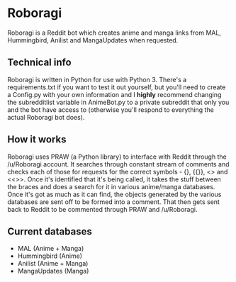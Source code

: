 # Roboragi
Roboragi is a Reddit bot which creates anime and manga links from MAL, Hummingbird, Anilist and MangaUpdates when requested.

## Technical info
Roboragi is written in Python for use with Python 3. There's a requirements.txt if you want to test it out yourself, but you'll need to create a Config.py with your own information and I **highly** recommend changing the subredditlist variable in AnimeBot.py to a private subreddit that only you and the bot have access to (otherwise you'll respond to everything the actual Roboragi bot does).

## How it works
Roboragi uses PRAW (a Python library) to interface with Reddit through the /u/Roboragi account. It searches through constant stream of comments and checks each of those for requests for the correct symbols - {}, {{}}, <> and <<>>. Once it's identified that it's being called, it takes the stuff between the braces and does a search for it in various anime/manga databases. Once it's got as much as it can find, the objects generated by the various databases are sent off to be formed into a comment. That then gets sent back to Reddit to be commented through PRAW and /u/Roboragi.

## Current databases
- MAL (Anime + Manga)
- Hummingbird (Anime)
- Anilist (Anime + Manga)
- MangaUpdates (Manga)